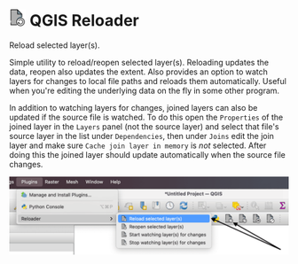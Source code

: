 # <img src=layer-reload.png width="30"> QGIS Reloader 
Reload selected layer(s).

Simple utility to reload/reopen selected layer(s). Reloading updates the data,
reopen also updates the extent. Also provides an option to watch layers
for changes to local file paths and reloads them automatically.
Useful when you're editing the underlying data on the fly in some other program.

In addition to watching layers for changes, joined layers can also be updated 
if the source file is watched. To do this open the `Properties` of the joined 
layer in the `Layers` panel (not the source layer) and select that file's source 
layer in the list under `Dependencies`, then under `Joins` edit the join layer 
and make sure `Cache join layer in memory` is *not* selected. After doing this 
the joined layer should update automatically when the source file changes.

![](screenshot.png)
